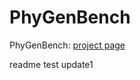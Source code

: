 # PhyGenBench
PhyGenBench: [project page](https://12345txy.github.io/PhyGenBench/)

readme test update1
